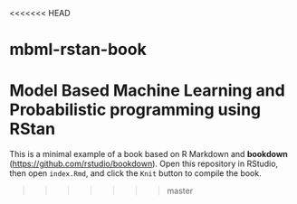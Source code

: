 <<<<<<< HEAD
# mbml-rstan-book
Model Based Machine Learning and Probabilistic programming using RStan
=======
This is a minimal example of a book based on R Markdown and **bookdown** (https://github.com/rstudio/bookdown). Open this repository in RStudio, then open `index.Rmd`, and click the `Knit` button to compile the book.
>>>>>>> master

